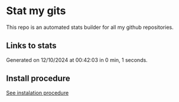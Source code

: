 # Stat my gits

This repo is an automated stats builder for all my github repositories.

## Links to stats


Generated on 12/10/2024 at 00:42:03 in 0 min, 1 seconds.

## Install procedure

[See instalation procedure](./src/install.md)
